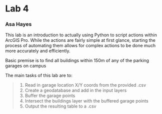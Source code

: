 # Lab 4
### Asa Hayes

This lab is an introduction to actually using Python to script actions within ArcGIS Pro. While the actions are fairly simple at first glance, starting the process of automating them allows for complex actions to be done much more accurately and efficiently.

Basic premise is to find all buildings within 150m of any of the parking garages on campus

The main tasks of this lab are to: 
> 1. Read in garage location X/Y coords from the provided .csv
> 2. Create a geodatabase and add in the input layers
> 3. Buffer the garage points
> 4. Intersect the buildings layer with the buffered garage points
> 5. Output the resulting table to a .csv
